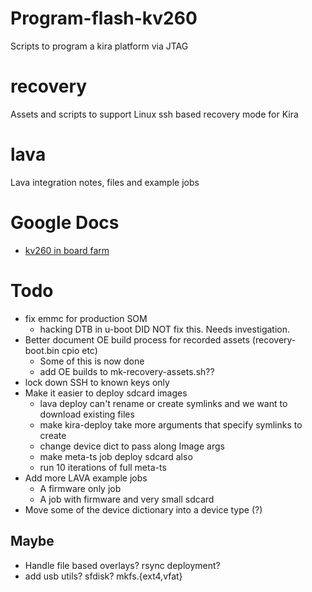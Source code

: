 # Program-flash-kv260
Scripts to program a kira platform via JTAG
# recovery
Assets and scripts to support Linux ssh based recovery mode for Kira
# lava
Lava integration notes, files and example jobs
# Google Docs
* [kv260 in board farm](https://docs.google.com/document/d/1WPiJrFQj5dPloldIa9zXi8KFF91dGdsFzdTM3DwKrDU/edit?usp=sharing)
# Todo
* fix emmc for production SOM
  * hacking DTB in u-boot DID NOT fix this.  Needs investigation.
* Better document OE build process for recorded assets (recovery-boot.bin cpio etc)
  * Some of this is now done
  * add OE builds to mk-recovery-assets.sh??
* lock down SSH to known keys only
* Make it easier to deploy sdcard images
  * lava deploy can't rename or create symlinks and we want to download existing files
  * make kira-deploy take more arguments that specify symlinks to create
  * change device dict to pass along Image args
  * make meta-ts job deploy sdcard also
  * run 10 iterations of full meta-ts
* Add more LAVA example jobs
  * A firmware only job
  * A job with firmware and very small sdcard
* Move some of the device dictionary into a device type (?)
## Maybe
* Handle file based overlays?  rsync deployment?
* add usb utils? sfdisk? mkfs.{ext4,vfat}
